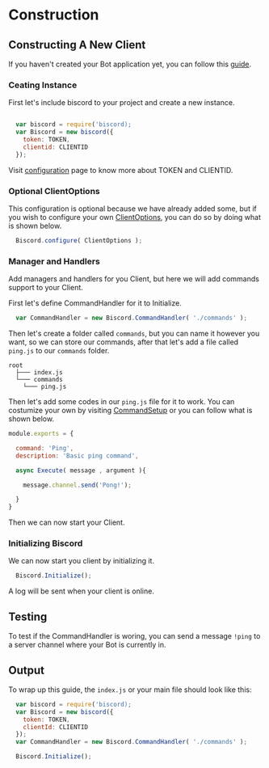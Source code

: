 # Construction

## Constructing A New Client

If you haven't created your Bot application yet, you can follow this [guide](https://discordjs.guide/preparations/setting-up-a-bot-application.html).

### Ceating Instance

First let's include biscord to your project and create a new instance.

```javascript

  var biscord = require('biscord);
  var Biscord = new biscord({
    token: TOKEN,
    clientid: CLIENTID
  });

```

Visit [configuration](/doc/typedefs/configuration) page to know more about TOKEN and CLIENTID.

### Optional ClientOptions
This configuration is optional because we have already added some, but if you wish to configure your own [ClientOptions](https://discord.js.org/#/docs/main/stable/typedef/ClientOptions), you can do so by doing what is shown below.

```javascript
  Biscord.configure( ClientOptions );
```

### Manager and Handlers

Add managers and handlers for you Client, but here we will add commands support to your Client.

First let's define CommandHandler for it to Initialize.

```javascript
  var CommandHandler = new Biscord.CommandHandler( './commands' );
```

Then let's create a folder called `commands`, but you can name it however you want, so we can store our commands, after that let's add a file called `ping.js` to our `commands` folder.

```
root
  ├─── index.js
  └─── commands
    └─── ping.js
```

Then let's add some codes in our `ping.js` file for it to work. You can costumize your own by visiting [CommandSetup](/doc/typedefs/commandsetup) or you can follow what is shown below.

```javascript
module.exports = {

  command: 'Ping',
  description: 'Basic ping command',

  async Execute( message , argument ){

    message.channel.send('Pong!');

  }
}
```

Then we can now start your Client.

### Initializing Biscord
We can now start you client by initializing it.

```javascript
  Biscord.Initialize();
```

A log will be sent when your client is online.

## Testing

To test if the CommandHandler is woring, you can send a message `!ping` to a server channel where your Bot is currently in.

## Output

To wrap up this guide, the `index.js` or your main file should look like this:

```javascript
  var biscord = require('biscord);
  var Biscord = new biscord({
    token: TOKEN,
    clientId: CLIENTID
  });
  var CommandHandler = new Biscord.CommandHandler( './commands' );

  Biscord.Initialize();
```

